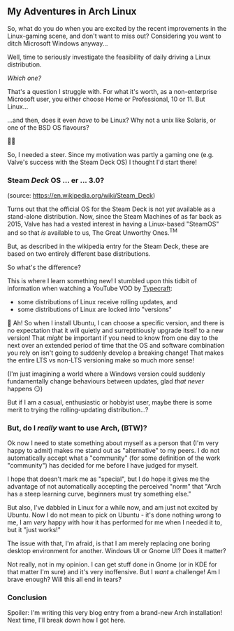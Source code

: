 ## My Adventures in Arch Linux

So, what do you do when you are excited by the recent improvements in the Linux-gaming scene, and don't want to miss out? Considering you want to ditch Microsoft Windows anyway...

Well, time to seriously investigate the feasibility of daily driving a Linux distribution.

_Which one?_

That's a question I struggle with. For what it's worth, as a non-enterprise Microsoft user, you either choose Home or Professional, 10 or 11. But Linux...

...and then, does it even _have_ to be Linux? Why not a unix like Solaris, or one of the BSD OS flavours?

😮‍💨

So, I needed a steer. Since my motivation was partly a gaming one (e.g. Valve's success with the Steam Deck OS) I thought I'd start there!

### Steam _Deck_ OS ... er ... 3.0?
(source: https://en.wikipedia.org/wiki/Steam_Deck)

Turns out that the official OS for the Steam Deck is not _yet_ available as a stand-alone distribution. Now, since the Steam Machines of as far back as 2015, Valve has had a vested interest in having a Linux-based "SteamOS" and so that _is_ available to us, The Great Unworthy Ones.<sup>TM</sup>

But, as described in the wikipedia entry for the Steam Deck, these are based on two entirely different base distributions.

So what's the difference?

This is where I learn something new! I stumbled upon this tidbit of information when watching a YouTube VOD by [Typecraft](https://www.youtube.com/@typecraft_dev):

- some distributions of Linux receive rolling updates, and
- some distributions of Linux are locked into "versions"

🤔 Ah! So when I install Ubuntu, I can choose a specific version, and there is no expectation that it will quietly and surreptitiously upgrade itself to a new version! That _might_ be important if you need to know from one day to the next over an extended period of time that the OS and software combination you rely on isn't going to suddenly develop a breaking change! That makes the entire LTS vs non-LTS versioning make so much more sense!

(I'm just imagining a world where a Windows version could suddenly fundamentally change behaviours between updates, glad _that never_ happens 😏)

But if I am a casual, enthusiastic or hobbyist user, maybe there is some merit to trying the rolling-updating distribution...?

### But, do I _really_ want to use Arch, (BTW)?

Ok now I need to state something about myself as a person that (I'm very happy to admit) makes me stand out as "alternative" to my peers. I do not automatically accept what a "community" (for some definition of the work "community") has decided for me before I have judged for myself.

I hope that doesn't mark me as "special", but I do hope it gives me the advantage of not automatically accepting the perceived "norm" that "Arch has a steep learning curve, beginners must try something else."

But also, I've dabbled in Linux for a while now, and am just not excited by Ubuntu. Now I do not mean to pick on Ubuntu - it's done nothing wrong to me, I am _very_ happy with how it has performed for me when I needed it to, but it "just works!"

The issue with that, I'm afraid, is that I am merely replacing one boring desktop environment for another. Windows UI or Gnome UI? Does it matter?

Not really, not in my opinion. I can get stuff done in Gnome (or in KDE for that matter I'm sure) and it's very inoffensive. But I _want_ a challenge! Am I brave enough? Will this all end in tears?

### Conclusion

Spoiler: I'm writing this very blog entry from a brand-new Arch installation! Next time, I'll break down how I got here.